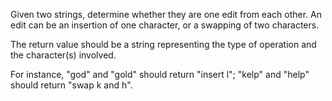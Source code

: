 Given two strings, determine whether they are one edit from each other. An edit can be an insertion of one character, or a swapping of two characters.

The return value should be a string representing the type of operation and the character(s) involved.

For instance, "god" and "gold" should return "insert l"; "kelp" and "help" should return "swap k and h".